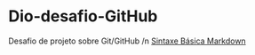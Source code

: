 # Dio-desafio-GitHub
Desafio de projeto sobre Git/GitHub
/n [Sintaxe Básica Markdown](https://www.markdownguide.org/basic-syntax/)
